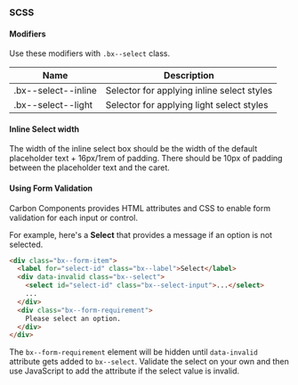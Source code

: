 ### SCSS

#### Modifiers

Use these modifiers with `.bx--select` class.

| Name                 | Description                                  |
|----------------------|----------------------------------------------|
| .bx--select--inline  | Selector for applying inline select styles   |
| .bx--select--light   | Selector for applying light select styles    |

#### Inline Select width

The width of the inline select box should be the width of the default placeholder text + 16px/1rem of padding.
There should be 10px of padding between the placeholder text and the caret.

#### Using Form Validation

Carbon Components provides HTML attributes and CSS to enable form validation for each input or control.

For example, here's a __Select__ that provides a message if an option is not selected.

```html
<div class="bx--form-item">
  <label for="select-id" class="bx--label">Select</label>
  <div data-invalid class="bx--select">
    <select id="select-id" class="bx--select-input">...</select>
    ...
  </div>
  <div class="bx--form-requirement">
    Please select an option.
  </div>
</div>
```

The `bx--form-requirement` element will be hidden until `data-invalid` attribute gets added to `bx--select`.
Validate the select on your own and then use JavaScript to add the attribute if the select value is invalid.
